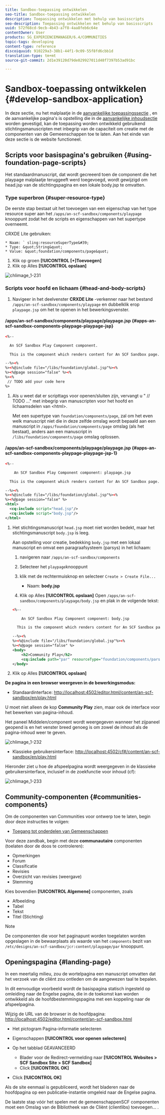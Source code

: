 ```yaml
---
title: Sandbox-toepassing ontwikkelen
seo-title: Sandbox-toepassing ontwikkelen
description: Toepassing ontwikkelen met behulp van basisscripts
seo-description: Toepassing ontwikkelen met behulp van basisscripts
uuid: 572f68cd-9ecb-4b43-a7f8-4aa8feb6c64e
contentOwner: User
products: SG_EXPERIENCEMANAGER/6.4/COMMUNITIES
topic-tags: developing
content-type: reference
discoiquuid: 910229a3-38b1-44f1-9c09-55f8fd6cbb1d
translation-type: tm+mt
source-git-commit: 2d1e39120d79de029927011d48f7397b53ad91bc

---
```



# Sandbox-toepassing ontwikkelen {#develop-sandbox-application}

In deze sectie, nu het malplaatje in de [aanvankelijke toepassingssectie](initial-app.md) , en de aanvankelijke pagina&#39;s is opstelling die in de [aanvankelijke inhoudsectie](initial-content.md) worden gevestigd, kan de toepassing worden ontwikkeld gebruikend stichtingsmanuscripten met inbegrip van de capaciteit om creatie met de componenten van de Gemeenschappen toe te laten. Aan het einde van deze sectie is de website functioneel.

## Scripts voor basispagina&#39;s gebruiken {#using-foundation-page-scripts}

Het standaardmanuscript, dat wordt gecreeerd toen de component die het playpage malplaatje teruggeeft werd toegevoegd, wordt gewijzigd om head.jsp van de stichtingspagina en een lokale body.jsp te omvatten.

### Type superbron {#super-resource-type}

De eerste stap bestaat uit het toevoegen van een eigenschap van het type resource super aan het `/apps/an-scf-sandbox/components/playpage` knooppunt zodat het de scripts en eigenschappen van het supertype overneemt.

CRXDE Lite gebruiken:

<!--Resolve steps below-->
    * Naam: ` sling:resourceSuperType&#39;
    * Type: &quot;String&quot;
    * Value: &quot;foundation/components/page&quot;

1. Klik op groen **[!UICONTROL [+]Toevoegen]**
1. Klik op Alles **[!UICONTROL opslaan]**

![chlimage_1-231](assets/chlimage_1-231.png)

### Scripts voor hoofd en lichaam {#head-and-body-scripts}

1. Navigeer in het deelvenster **CRXDE Lite** -verkenner naar het bestand `/apps/an-scf-sandbox/components/playpage` en dubbelklik erop `playpage.jsp` om het te openen in het bewerkingsvenster.

#### /apps/an-scf-sandbox/components/playpage/playpage.jsp {#apps-an-scf-sandbox-components-playpage-playpage-jsp}

```xml
<%--

  An SCF Sandbox Play Component component.

  This is the component which renders content for An SCF Sandbox page.

--%><%
%><%@include file="/libs/foundation/global.jsp"%><%
%><%@page session="false" %><%
%><%
 // TODO add your code here
%>
```

1. Als u weet dat er scripttags voor openen/sluiten zijn, vervangt u &quot; // TODO ...&quot; met inbegrip van manuscripten voor het hoofd en lichaamsdelen van &lt;html>.

   Met een supertype van `foundation/components/page`, zal om het even welk manuscript niet die in deze zelfde omslag wordt bepaald aan een manuscript in `/apps/foundation/components/page` omslag (als het bestaat), anders aan een manuscript in `/libs/foundation/components/page` omslag oplossen.

#### /apps/an-scf-sandbox/components/playpage/playpage.jsp {#apps-an-scf-sandbox-components-playpage-playpage-jsp-1}

```xml
<%--

    An SCF Sandbox Play Component component: playpage.jsp

  This is the component which renders content for An SCF Sandbox page.

--%><%
%><%@include file="/libs/foundation/global.jsp"%><%
%><%@page session="false" %>
<html>
  <cq:include script="head.jsp"/>
  <cq:include script="body.jsp"/>
</html>
```

1. Het stichtingsmanuscript `head.jsp` moet niet worden bedekt, maar het stichtingsmanuscript `body.jsp` is leeg.

   Aan opstelling voor creatie, bedekking `body.jsp` met een lokaal manuscript en omvat een paragraafsysteem (parsys) in het lichaam:

   1. navigeren naar `/apps/an-scf-sandbox/components`
   1. Selecteer het `playpage`knooppunt
   1. klik met de rechtermuisknop en selecteer `Create > Create File...`

      * Naam: **body.jsp**
   1. Klik op Alles **[!UICONTROL opslaan]**
   Open `/apps/an-scf-sandbox/components/playpage/body.jsp` en plak in de volgende tekst:

   ```xml
   <%--
   
       An SCF Sandbox Play Component component: body.jsp
   
     This is the component which renders content for An SCF Sandbox page.
   
   --%><%
   %><%@include file="/libs/foundation/global.jsp"%><%
   %><%@page session="false" %>
   <body>
       <h2>Community Play</h2>
       <cq:include path="par" resourceType="foundation/components/parsys" />
   </body>
   ```

1. Klik op Alles **[!UICONTROL opslaan]**

**De pagina in een browser weergeven in de bewerkingsmodus:**

* Standaardinterface: [http://localhost:4502/editor.html/content/an-scf-sandbox/en/play.html](http://localhost:4502/editor.html/content/an-scf-sandbox/en/play.md)

U moet niet alleen de kop **Community Play** zien, maar ook de interface voor het bewerken van pagina-inhoud.

Het paneel Middelen/component wordt weergegeven wanneer het zijpaneel geopend is en het venster breed genoeg is om zowel de inhoud als de pagina-inhoud weer te geven.

![chlimage_1-232](assets/chlimage_1-232.png)

* Klassieke gebruikersinterface: [http://localhost:4502/cf#/content/an-scf-sandbox/en/play.html](http://localhost:4502/cf#/content/an-scf-sandbox/en/play.html)

Hieronder ziet u hoe de afspeelpagina wordt weergegeven in de klassieke gebruikersinterface, inclusief in de zoekfunctie voor inhoud (cf):

![chlimage_1-233](assets/chlimage_1-233.png)

## Community-componenten {#communities-components}

Om de componenten van Communities voor ontwerp toe te laten, begin door deze instructies te volgen:

* [Toegang tot onderdelen van Gemeenschappen](basics.md#accessing-communities-components)

Voor deze zandbak, begin met deze **communautaire** componenten (toelaten door de doos te controleren):

* Opmerkingen
* Forum
* Classificatie
* Revisies
* Overzicht van revisies (weergave)
* Stemming

Kies bovendien **[!UICONTROL Algemene]** componenten, zoals

* Afbeelding
* Tabel
* Tekst
* Titel (Stichting)

>[!NOTE]
>
>De componenten die voor het paginapunt worden toegelaten worden opgeslagen in de bewaarplaats als waarde van het `components` bezit van\
>`/etc/designs/an-scf-sandbox/jcr:content/playpage/par` knooppunt.

## Openingspagina {#landing-page}

In een meertalig milieu, zou de wortelpagina een manuscript omvatten dat het verzoek van de cliënt zou ontleden om de aangewezen taal te bepalen.

In dit eenvoudige voorbeeld wordt de basispagina statisch ingesteld op omleiding naar de Engelse pagina, die in de toekomst kan worden ontwikkeld als de hoofdbestemmingspagina met een koppeling naar de afspeelpagina.

Wijzig de URL van de browser in de hoofdpagina: [http://localhost:4502/editor.html/content/an-scf-sandbox.html](https://locahost:4502/editor.html/content/an-scf-sandbox.html)

* Het pictogram Pagina-informatie selecteren
* Eigenschappen **[!UICONTROL voor openen selecteren]**
* Op het tabblad GEAVANCEERD

   * Blader voor de Redirect-vermelding naar **[!UICONTROL Websites > SCF Sandbox Site > SCF Sandbox]**
   * Click **[!UICONTROL OK]**

* Click **[!UICONTROL OK]**

Als de site eenmaal is gepubliceerd, wordt het bladeren naar de hoofdpagina op een publicatie-instantie omgeleid naar de Engelse pagina.

De laatste stap vóór het spelen met de gemeenschappenSCF componenten moet een Omslag van de Bibliotheek van de Cliënt (clientlibs) toevoegen... . **[](add-clientlibs.md)**